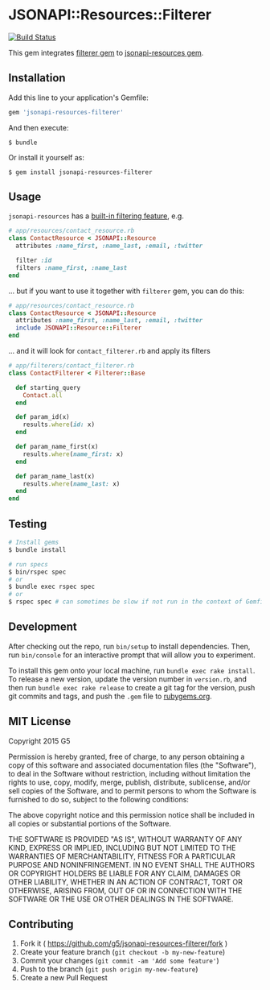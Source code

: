 # JSONAPI::Resources::Filterer

[![Build Status](https://travis-ci.org/G5/jsonapi-resources-filterer.svg?branch=master)](https://travis-ci.org/G5/jsonapi-resources-filterer)

This gem integrates [filterer gem](https://github.com/dobtco/filterer) to [jsonapi-resources gem](https://github.com/cerebris/jsonapi-resources).

## Installation

Add this line to your application's Gemfile:

```ruby
gem 'jsonapi-resources-filterer'
```

And then execute:

    $ bundle

Or install it yourself as:

    $ gem install jsonapi-resources-filterer

## Usage

`jsonapi-resources` has a [built-in filtering feature](https://github.com/cerebris/jsonapi-resources#filters), e.g.

```ruby
# app/resources/contact_resource.rb
class ContactResource < JSONAPI::Resource
  attributes :name_first, :name_last, :email, :twitter

  filter :id
  filters :name_first, :name_last
end
```

... but if you want to use it together with `filterer` gem, you can do this:

```ruby
# app/resources/contact_resource.rb
class ContactResource < JSONAPI::Resource
  attributes :name_first, :name_last, :email, :twitter
  include JSONAPI::Resource::Filterer
end
```

... and it will look for `contact_filterer.rb` and apply its filters

```ruby
# app/filterers/contact_filterer.rb
class ContactFilterer < Filterer::Base

  def starting_query
    Contact.all
  end

  def param_id(x)
    results.where(id: x)
  end

  def param_name_first(x)
    results.where(name_first: x)
  end

  def param_name_last(x)
    results.where(name_last: x)
  end
end
```

## Testing

```sh
# Install gems
$ bundle install

# run specs
$ bin/rspec spec
# or
$ bundle exec rspec spec
# or
$ rspec spec # can sometimes be slow if not run in the context of Gemfile
```

## Development

After checking out the repo, run `bin/setup` to install dependencies. Then, run `bin/console` for an interactive prompt that will allow you to experiment.

To install this gem onto your local machine, run `bundle exec rake install`. To release a new version, update the version number in `version.rb`, and then run `bundle exec rake release` to create a git tag for the version, push git commits and tags, and push the `.gem` file to [rubygems.org](https://rubygems.org).

## MIT License

Copyright 2015 G5

Permission is hereby granted, free of charge, to any person obtaining
a copy of this software and associated documentation files (the
"Software"), to deal in the Software without restriction, including
without limitation the rights to use, copy, modify, merge, publish,
distribute, sublicense, and/or sell copies of the Software, and to
permit persons to whom the Software is furnished to do so, subject to
the following conditions:

The above copyright notice and this permission notice shall be
included in all copies or substantial portions of the Software.

THE SOFTWARE IS PROVIDED "AS IS", WITHOUT WARRANTY OF ANY KIND,
EXPRESS OR IMPLIED, INCLUDING BUT NOT LIMITED TO THE WARRANTIES OF
MERCHANTABILITY, FITNESS FOR A PARTICULAR PURPOSE AND
NONINFRINGEMENT. IN NO EVENT SHALL THE AUTHORS OR COPYRIGHT HOLDERS BE
LIABLE FOR ANY CLAIM, DAMAGES OR OTHER LIABILITY, WHETHER IN AN ACTION
OF CONTRACT, TORT OR OTHERWISE, ARISING FROM, OUT OF OR IN CONNECTION
WITH THE SOFTWARE OR THE USE OR OTHER DEALINGS IN THE SOFTWARE.

## Contributing

1. Fork it ( https://github.com/g5/jsonapi-resources-filterer/fork )
2. Create your feature branch (`git checkout -b my-new-feature`)
3. Commit your changes (`git commit -am 'Add some feature'`)
4. Push to the branch (`git push origin my-new-feature`)
5. Create a new Pull Request
